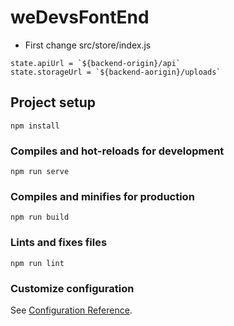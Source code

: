 # weDevsFontEnd

- First change src/store/index.js
```
state.apiUrl = `${backend-origin}/api`
state.storageUrl = `${backend-aorigin}/uploads`
```
## Project setup
```
npm install
```

### Compiles and hot-reloads for development
```
npm run serve
```

### Compiles and minifies for production
```
npm run build
```

### Lints and fixes files
```
npm run lint
```

### Customize configuration
See [Configuration Reference](https://cli.vuejs.org/config/).
